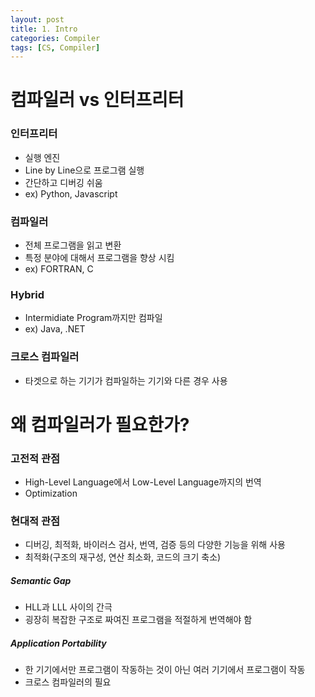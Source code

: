 ```yaml
---
layout: post
title: 1. Intro
categories: Compiler
tags: [CS, Compiler]
---
```


# 컴파일러 vs 인터프리터

### 인터프리터

- 실행 엔진
- Line by Line으로 프로그램 실행
- 간단하고 디버깅 쉬움
- ex) Python, Javascript

### 컴파일러

- 전체 프로그램을 읽고 변환
- 특정 분야에 대해서 프로그램을 향상 시킴
- ex) FORTRAN, C

### Hybrid

- Intermidiate Program까지만 컴파일
- ex) Java, .NET

### 크로스 컴파일러

- 타겟으로 하는 기기가 컴파일하는 기기와 다른 경우 사용

# 왜 컴파일러가 필요한가?

### 고전적 관점

- High-Level Language에서 Low-Level Language까지의 번역
- Optimization

### 현대적 관점

- 디버깅, 최적화, 바이러스 검사, 번역, 검증 등의 다양한 기능을 위해 사용
- 최적화(구조의 재구성, 연산 최소화, 코드의 크기 축소)

##### Semantic Gap

- HLL과 LLL 사이의 간극
- 굉장히 복잡한 구조로 짜여진 프로그램을 적절하게 번역해야 함

##### Application Portability

- 한 기기에서만 프로그램이 작동하는 것이 아닌 여러 기기에서 프로그램이 작동
- 크로스 컴파일러의 필요
